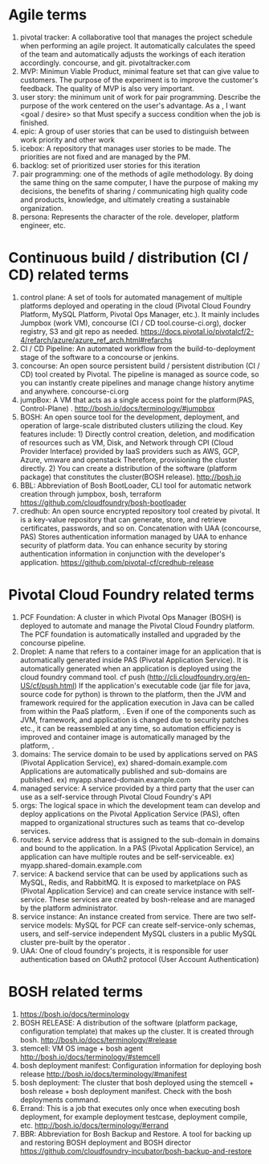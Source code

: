 # Agile terms

1. pivotal tracker: A collaborative tool that manages the project schedule when performing an agile project. It automatically calculates the speed of the team and automatically adjusts the workings of each iteration accordingly. concourse, and git. pivotaltracker.com
2. MVP: Minimun Viable Product, minimal feature set that can give value to customers. The purpose of the experiment is to improve the customer's feedback. The quality of MVP is also very important.
3. user story: the minimum unit of work for pair programming. Describe the purpose of the work centered on the user's advantage. As a <role>, I want <goal / desire> so that <benefit> Must specify a success condition when the job is finished.
4. epic: A group of user stories that can be used to distinguish between work priority and other work
5. icebox: A repository that manages user stories to be made. The priorities are not fixed and are managed by the PM.
6. backlog: set of prioritized user stories for this iteration
7. pair programming: one of the methods of agile methodology. By doing the same thing on the same computer, I have the purpose of making my decisions, the benefits of sharing / communicating high quality code and products, knowledge, and ultimately creating a sustainable organization.
8. persona: Represents the character of the role. developer, platform engineer, etc.

# Continuous build / distribution (CI / CD) related terms
1. control plane: A set of tools for automated management of multiple platforms deployed and operating in the cloud (Pivotal Cloud Foundry Platform, MySQL Platform, Pivotal Ops Manager, etc.). It mainly includes Jumpbox (work VM), concourse (CI / CD tool.course-ci.org), docker registry, S3 and git repo as needed.
https://docs.pivotal.io/pivotalcf/2-4/refarch/azure/azure_ref_arch.html#refarchs
2. CI / CD Pipeline: An automated workflow from the build-to-deployment stage of the software to a concourse or jenkins.
3. concourse: An open source persistent build / persistent distribution (CI / CD) tool created by Pivotal. The pipeline is managed as source code, so you can instantly create pipelines and manage change history anytime and anywhere. concourse-ci.org
4. jumpBox: A VM that acts as a single access point for the platform(PAS, Control-Plane) . http://bosh.io/docs/terminology/#jumpbox
5. BOSH: An open source tool for the development, deployment, and operation of large-scale distributed clusters utilizing the cloud. Key features include: 1) Directly control creation, deletion, and modification of resources such as VM, Disk, and Network through CPI (Cloud Provider Interface) provided by IaaS providers such as AWS, GCP, Azure, vmware and openstack Therefore, provisioning the cluster directly. 2) You can create a distribution of the software (platform package) that constitutes the cluster(BOSH release). http://bosh.io
6. BBL: Abbreviation of Bosh BootLoader, CLI tool for automatic network creation through jumpbox, bosh, terraform https://github.com/cloudfoundry/bosh-bootloader
7. credhub: An open source encrypted repository tool created by pivotal. It is a key-value repository that can generate, store, and retrieve certificates, passwords, and so on. Concatenation with UAA (concourse, PAS) Stores authentication information managed by UAA to enhance security of platform data. You can enhance security by storing authentication information in conjunction with the developer's application. https://github.com/pivotal-cf/credhub-release

# Pivotal Cloud Foundry related terms

1. PCF Foundation: A cluster in which Pivotal Ops Manager (BOSH) is deployed to automate and manage the Pivotal Cloud Foundry platform. The PCF foundation is automatically installed and upgraded by the concourse pipeline.
2. Droplet: A name that refers to a container image for an application that is automatically generated inside PAS (Pivotal Application Service). It is automatically generated when an application is deployed using the cloud foundry command tool. cf push (http://cli.cloudfoundry.org/en-US/cf/push.html)
If the application's executable code (jar file for java, source code for python) is thrown to the platform, then the JVM and framework required for the application execution in Java can be called from within the PaaS platform, . Even if one of the components such as JVM, framework, and application is changed due to security patches etc., it can be reassembled at any time, so automation efficiency is improved and container image is automatically managed by the platform, .
3. domains: The service domain to be used by applications served on PAS (Pivotal Application Service), ex) shared-domain.example.com
Applications are automatically published and sub-domains are published. ex) myapp.shared-domain.example.com
4. managed service: A service provided by a third party that the user can use as a self-service through Pivotal Cloud Foundry's API
5. orgs: The logical space in which the development team can develop and deploy applications on the Pivotal Application Service (PAS), often mapped to organizational structures such as teams that co-develop services.
6. routes: A service address that is assigned to the sub-domain in domains and bound to the application. In a PAS (Pivotal Application Service), an application can have multiple routes and be self-serviceable. ex) myapp.shared-domain.example.com
7. service: A backend service that can be used by applications such as MySQL, Redis, and RabbitMQ. It is exposed to marketplace on PAS (Pivotal Application Service) and can create service instance with self-service. These services are created by bosh-release and are managed by the platform administrator.
8. service instance: An instance created from service. There are two self-service models: MySQL for PCF can create self-service-only schemas, users, and self-service independent MySQL clusters in a public MySQL cluster pre-built by the operator .
9. UAA: One of cloud foundry's projects, it is responsible for user authentication based on OAuth2 protocol (User Account Authentication)


# BOSH related terms
1. https://bosh.io/docs/terminology
2. BOSH RELEASE: A distribution of the software (platform package, configuration template) that makes up the cluster. It is created through bosh. http://bosh.io/docs/terminology/#release
3. stemcell: VM OS image + bosh agent http://bosh.io/docs/terminology/#stemcell
4. bosh deployment manifest: Configuration information for deploying bosh release http://bosh.io/docs/terminology/#manifest
5. bosh deployment: The cluster that bosh deployed using the stemcell + bosh release + bosh deployment manifest. Check with the bosh deployments command.
6. Errand: This is a job that executes only once when executing bosh deployment, for example deployment testcase, deployment compile, etc. http://bosh.io/docs/terminology/#errand
7. BBR: Abbreviation for Bosh Backup and Restore. A tool for backing up and restoring BOSH deployment and BOSH director https://github.com/cloudfoundry-incubator/bosh-backup-and-restore


